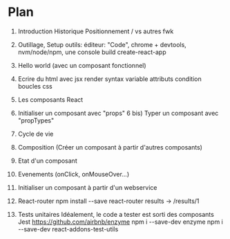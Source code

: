 Plan
====

1) Introduction
	Historique
	Positionnement / vs autres fwk

2) Outillage, Setup
	outils: éditeur: "Code", chrome + devtools, nvm/node/npm, une console
	build
	create-react-app

4) Hello world (avec un composant fonctionnel)

5) Ecrire du html avec jsx
	render
	syntax
		variable
		attributs
		condition
		boucles
	css

6) Les composants React
6) Initialiser un composant avec "props"
6 bis) Typer un composant avec "propTypes"
6) Cycle de vie

7) Composition (Créer un composant à partir d'autres composants)





7) Etat d'un composant

8) Evenements (onClick, onMouseOver...)

9) Initialiser un composant à partir d'un webservice

10) React-router
	npm install --save react-router
	results -> /results/1

11) Tests unitaires
	Idéalement, le code a tester est sorti des composants
	Jest
	https://github.com/airbnb/enzyme
		npm i --save-dev enzyme
		npm i --save-dev react-addons-test-utils
